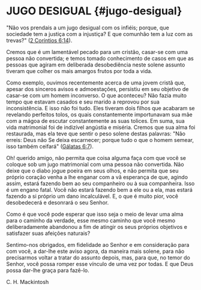 # JUGO DESIGUAL {#jugo-desigual}

&quot;Não vos prendais a um jugo desigual com os infiéis; porque, que sociedade tem a justiça com a injustiça? E que comunhão tem a luz com as trevas?&quot; ([2 Coríntios 6:14](http://bibliaonline.com.br/acf/2co/6/14)).

Cremos que é um lamentável pecado para um cristão, casar-se com uma pessoa não convertida; e temos tomado conhecimento de casos em que as pessoas que agiram em deliberada desobediência neste solene assunto tiveram que colher os mais amargos frutos por toda a vida.

Como exemplo, ouvimos recentemente acerca de uma jovem cristã que, apesar dos sinceros avisos e admoestações, persistiu em seu objetivo de casar-se com um homem inconverso. O que aconteceu? Não fazia muito tempo que estavam casados e seu marido a reprovou por sua inconsistência. E isso não foi tudo. Eles tiveram dois filhos que acabaram se revelando perfeitos tolos, os quais constantemente importunavam sua mãe com a mágoa de escutar constantemente as suas tolices. Em suma, sua vida matrimonial foi de indizível angústia e miséria. Cremos que sua alma foi restaurada, mas ela teve que sentir o peso solene destas palavras: &quot;Não erreis: Deus não Se deixa escarnecer; porque tudo o que o homem semear, isso também ceifará&quot; ([Gálatas 6:7](http://bibliaonline.com.br/acf/gl/6/7)).

Oh! querido amigo, não permita que coisa alguma faça com que você se coloque sob um jugo matrimonial com uma pessoa não convertida. Não deixe que o diabo jogue poeira em seus olhos, e não permita que seu próprio coração venha a lhe enganar com a vã esperança de que, agindo assim, estará fazendo bem ao seu companheiro ou à sua companheira. Isso é um engano fatal. Você não estará fazendo bem a ele ou a ela, mas estará fazendo a si próprio um dano incalculável. E, o que é muito pior, você desobedecerá e desonrará o seu Senhor.

Como é que você pode esperar que isso seja o meio de levar uma alma para o caminho da verdade, esse mesmo caminho que você mesmo deliberadamente abandonou a fim de atingir os seus próprios objetivos e satisfazer suas afeições naturais?

Sentimo-nos obrigados, em fidelidade ao Senhor e em consideração para com você, a dar-lhe este aviso agora, da maneira mais solene, para não precisarmos voltar a tratar do assunto depois, mas, para que, no temor do Senhor, você possa romper esse vínculo de uma vez por todas. E que Deus possa dar-lhe graça para fazê-lo.

C. H. Mackintosh